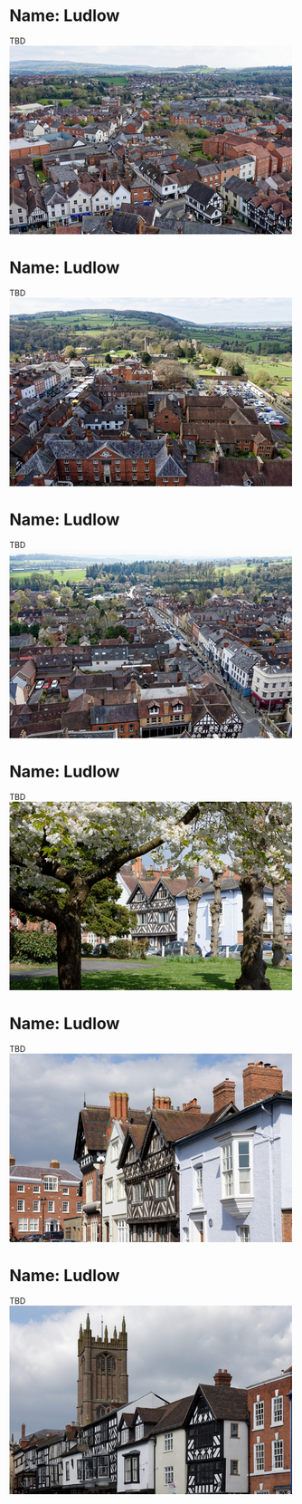 <!--Type: Item-->
# Name: Ludlow

TBD
![](https://raw.githubusercontent.com/dmfbsh/dmfbsh.github.io/master/assets/images/places/2019-04-13_11_49_49_DSC_3876_DxO.jpg)

<!--Type: Item-->
# Name: Ludlow

TBD
![](https://raw.githubusercontent.com/dmfbsh/dmfbsh.github.io/master/assets/images/places/2019-04-13_12_03_02_DSC_3932_DxO.jpg)

<!--Type: Item-->
# Name: Ludlow

TBD
![](https://raw.githubusercontent.com/dmfbsh/dmfbsh.github.io/master/assets/images/places/2019-04-13_12_09_20_DSC_3960_DxO.jpg)

<!--Type: Item-->
# Name: Ludlow

TBD
![](https://raw.githubusercontent.com/dmfbsh/dmfbsh.github.io/master/assets/images/places/2019-04-13_14_06_43_DSC_4025_DxO.jpg)

<!--Type: Item-->
# Name: Ludlow

TBD
![](https://raw.githubusercontent.com/dmfbsh/dmfbsh.github.io/master/assets/images/places/2019-04-13_14_09_34_DSC_4031_DxO.jpg)

<!--Type: Item-->
# Name: Ludlow

TBD
![](https://raw.githubusercontent.com/dmfbsh/dmfbsh.github.io/master/assets/images/places/2019-04-13_14_20_25_DSC_4045_DxO.jpg)
